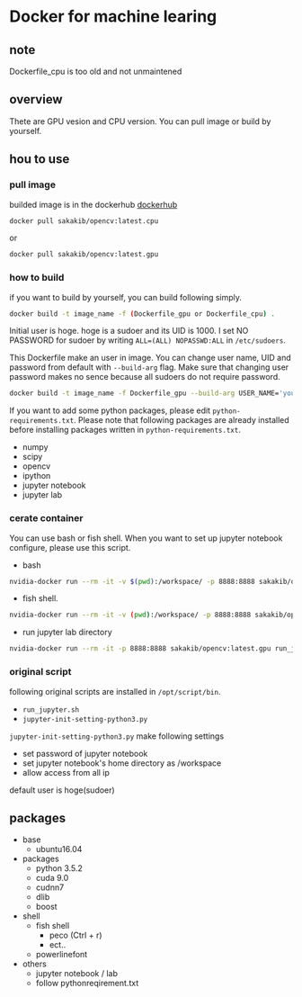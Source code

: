 
# Docker for machine learing
## note
Dockerfile_cpu is too old and not unmaintened
## overview
Thete are GPU vesion and CPU version.
You can pull image or build by yourself.
## hou to use
### pull image
builded image is in the dockerhub
[dockerhub](https://hub.docker.com/r/sakakib/)

```bash
docker pull sakakib/opencv:latest.cpu
```
or
```bash
docker pull sakakib/opencv:latest.gpu
```
### how to build
if you want to build by yourself, you can build following simply.
```bash
docker build -t image_name -f (Dockerfile_gpu or Dockerfile_cpu) .
```
Initial user is hoge. hoge is a sudoer and its UID is 1000. I set NO PASSWORD for sudoer by writing `ALL=(ALL) NOPASSWD:ALL` in `/etc/sudoers`.

This Dockerfile make an user in image. You can change user name, UID and password from default with `--build-arg` flag. Make sure that changing user password makes no sence because all sudoers do not require password. 
```bash
docker build -t image_name -f Dockerfile_gpu --build-arg USER_NAME='your name' --build-arg UID='your UID' .
```

If you want to add some python packages, please edit ```python-requirements.txt```.
Please note that following packages are already installed before installing packages written in ```python-requirements.txt```.

- numpy
- scipy
- opencv
- ipython
- jupyter notebook
- jupyter lab

### cerate container
You can use bash or fish shell.
When you want to set up jupyter notebook configure, please use this script.
- bash
```bash
nvidia-docker run --rm -it -v $(pwd):/workspace/ -p 8888:8888 sakakib/opencv bash
```
- fish shell.
```bash
nvidia-docker run --rm -it -v (pwd):/workspace/ -p 8888:8888 sakakib/opencv fish
```
- run jupyter lab directory
```bash
nvidia-docker run --rm -it -p 8888:8888 sakakib/opencv:latest.gpu run_jupyter.sh
```

### original script
following original scripts are installed in ```/opt/script/bin```.

- ```run_jupyter.sh```
- ```jupyter-init-setting-python3.py```

```jupyter-init-setting-python3.py``` make following settings

- set password of jupyter notebook
- set jupyter notebook's home directory as /workspace
- allow access from all ip

default user is hoge(sudoer)


## packages

- base
    - ubuntu16.04
- packages
    - python 3.5.2
    - cuda 9.0
    - cudnn7
    - dlib
    - boost
- shell
    - fish shell
        - peco (Ctrl + r)
        - ect..
    - powerlinefont
- others
    - jupyter notebook / lab
    - follow pythonreqirement.txt 

